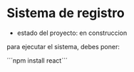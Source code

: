 <h1> Sistema de registro </h1>

- estado del proyecto: en construccion

para ejecutar el sistema, debes poner:

´´´npm install react´´´
